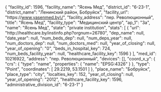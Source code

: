 {
    "facility_id": 1596,
    "facility_name": "Ясень Мед",
    "district_id": "6-23-1",
    "district_name": "Ленинский район, Бобруйск",
    "facility_url": "https:\/\/www.yasenmed.by\/",
    "facility_address": "пер. Революционный",
    "title": "Ясень Мед",
    "facility_type": "Медицинский центр",
    "ap_1": "3а",
    "name": "Ясень Мед",
    "state": "private institution",
    "stats": [
        {
            "url": "http:\/\/healthcare.by\/instinfo.php?orgnum=26780",
            "dep_name": null,
            "date_year": null,
            "num_beds_dep": null,
            "num_deps_year": null,
            "num_doctors_dep": null,
            "num_doctors_med": null,
            "year_of_closing": null,
            "year_of_opening": "0",
            "beds_in_hospital_key": 724,
            "num_beds_facility_year": null,
            "healthcare_facility_key": 1596
        }
    ],
    "med_id": 10216922,
    "address": "пер. Революционный",
    "devices": [],
    "coord_x_y": {
        "crs": {
            "type": "name",
            "properties": {
                "name": "EPSG:4326"
            }
        },
        "type": "Point",
        "coordinates": [
            29.2219,
            53.1501
        ]
    },
    "place_name": "Бобруйск",
    "place_type": "city",
    "localties_key": 152,
    "year_of_closing": null,
    "year_of_opening": "2012",
    "healthcare_facility_key": 1596,
    "administrative_division_id": "6-23-1"
}